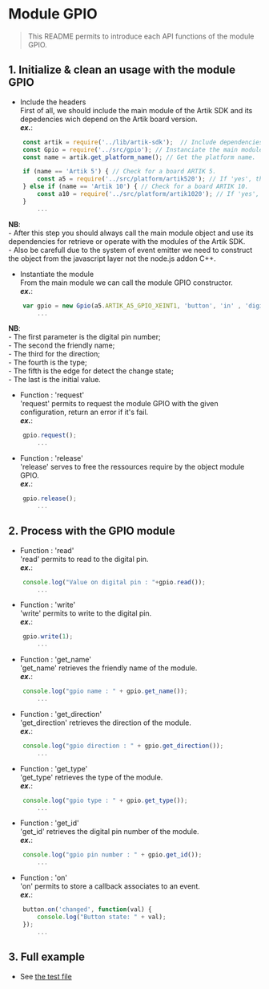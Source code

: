 # Module GPIO 
   > This README permits to introduce each API functions of the module GPIO.

## 1. Initialize & clean an usage with the module GPIO 
   * Include the headers  
   First of all, we should include the main module of the Artik SDK and its depedencies wich depend on the Artik board version.  
   **_ex\._**:  

```javascript
	const artik = require('../lib/artik-sdk');  // Include dependencies of the Artik SDK.  
    const Gpio = require('../src/gpio'); // Instanciate the main module object.  
	const name = artik.get_platform_name(); // Get the platform name.

	if (name == 'Artik 5') { // Check for a board ARTIK 5.
		const a5 = require('../src/platform/artik520'); // If 'yes', then instantiate the platform depedencies.
	} else if (name == 'Artik 10') { // Check for a board ARTIK 10.
		const a10 = require('../src/platform/artik1020'); // If 'yes', then instantiate the platform depedencies.
	}
		...
```
 __NB__:  
   \- After this step you should always call the main module object and use its dependencies for retrieve or operate with the modules of the Artik SDK.    
   \- Also be carefull due to the system of event emitter we need to construct the object from the javascript layer not the node.js addon C++.  
   
   * Instantiate the module  
   From the main module we can call the module GPIO constructor.  
   **_ex\._**:  

```javascript
	var gpio = new Gpio(a5.ARTIK_A5_GPIO_XEINT1, 'button', 'in' , 'digital', 'both', 0);
		...
```
 __NB__:  
   \- The first parameter is the digital pin number;  
   \- The second the friendly name;  
   \- The third for the direction;  
   \- The fourth is the type;  
   \- The fifth is the edge for detect the change state;  
   \- The last is the initial value.  

   * Function : 'request'  
   'request' permits to request the module GPIO with the given configuration, return an error if it's fail.  
   **_ex\._**:  

```javascript
	gpio.request();
		...
```

   * Function : 'release'  
   'release' serves to free the ressources require by the object module GPIO.  
   **_ex\._**:  

```javascript
	gpio.release();
		...
```

## 2. Process with the GPIO module
   * Function : 'read'  
   'read' permits to read to the digital pin.  
   **_ex\._**:  

```javascript
	console.log("Value on digital pin : "+gpio.read());
		...
```

   * Function : 'write'  
   'write' permits to write to the digital pin.  
   **_ex\._**:  

```javascript
	gpio.write(1);
		...
```

   * Function : 'get_name'  
   'get_name' retrieves the friendly name of the module.  
   **_ex\._**:  

```javascript
	console.log("gpio name : " + gpio.get_name());
		...
```

   * Function : 'get_direction'  
   'get_direction' retrieves the direction of the module.  
   **_ex\._**:  

```javascript
	console.log("gpio direction : " + gpio.get_direction());
		...
```

   * Function : 'get_type'  
   'get_type' retrieves the type of the module.  
   **_ex\._**:  

```javascript
	console.log("gpio type : " + gpio.get_type());
		...
```

   * Function : 'get_id'  
   'get_id' retrieves the digital pin number of the module.  
   **_ex\._**:  

```javascript
	console.log("gpio pin number : " + gpio.get_id());
		...
```

   * Function : 'on'  
   'on' permits to store a callback associates to an event.  
   **_ex\._**:  

```javascript
	button.on('changed', function(val) {
		console.log("Button state: " + val);
	});
		...
```
	
## 3. Full example

   * See [the test file](/test/gpio-test.js)
